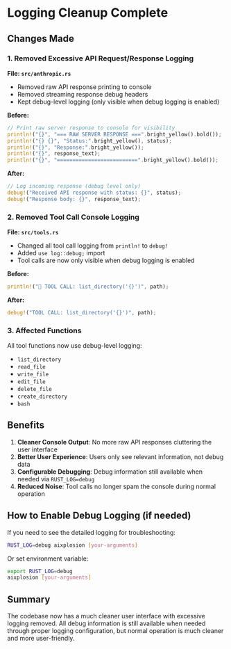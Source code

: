 # Logging Cleanup Complete

## Changes Made

### 1. Removed Excessive API Request/Response Logging

**File: `src/anthropic.rs`**

- Removed raw API response printing to console
- Removed streaming response debug headers
- Kept debug-level logging (only visible when debug logging is enabled)

**Before:**
```rust
// Print raw server response to console for visibility
println!("{}", "=== RAW SERVER RESPONSE ===".bright_yellow().bold());
println!("{} {}", "Status:".bright_yellow(), status);
println!("{}", "Response:".bright_yellow());
println!("{}", response_text);
println!("{}", "==========================".bright_yellow().bold());
```

**After:**
```rust
// Log incoming response (debug level only)
debug!("Received API response with status: {}", status);
debug!("Response body: {}", response_text);
```

### 2. Removed Tool Call Console Logging

**File: `src/tools.rs`**

- Changed all tool call logging from `println!` to `debug!`
- Added `use log::debug;` import
- Tool calls are now only visible when debug logging is enabled

**Before:**
```rust
println!("🔧 TOOL CALL: list_directory('{}')", path);
```

**After:**
```rust
debug!("TOOL CALL: list_directory('{}')", path);
```

### 3. Affected Functions

All tool functions now use debug-level logging:
- `list_directory`
- `read_file`
- `write_file`
- `edit_file`
- `delete_file`
- `create_directory`
- `bash`

## Benefits

1. **Cleaner Console Output**: No more raw API responses cluttering the user interface
2. **Better User Experience**: Users only see relevant information, not debug data
3. **Configurable Debugging**: Debug information still available when needed via `RUST_LOG=debug`
4. **Reduced Noise**: Tool calls no longer spam the console during normal operation

## How to Enable Debug Logging (if needed)

If you need to see the detailed logging for troubleshooting:

```bash
RUST_LOG=debug aixplosion [your-arguments]
```

Or set environment variable:
```bash
export RUST_LOG=debug
aixplosion [your-arguments]
```

## Summary

The codebase now has a much cleaner user interface with excessive logging removed. All debug information is still available when needed through proper logging configuration, but normal operation is much cleaner and more user-friendly.